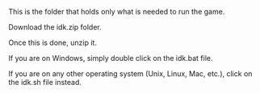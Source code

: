 This is the folder that holds only what is needed to run the game.

Download the idk.zip folder.

Once this is done, unzip it.

If you are on Windows, simply double click on the idk.bat file.

If you are on any other operating system (Unix, Linux, Mac, etc.), click on the idk.sh file instead.